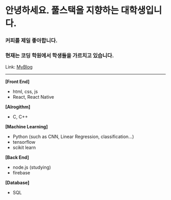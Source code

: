 # 안녕하세요. 풀스택을 지향하는 대학생입니다.
### 커피를 제일 좋아합니다.
### 현재는 코딩 학원에서 학생들을 가르치고 있습니다.

Link: [MyBlog][goblog]

[goblog]: https://medium.com/@smartosw "goBlog"

***

**[Front End]**
  * html, css, js
  * React, React Native

**[Alrogithm]**
  * C, C++

**[Machine Learning]**
  * Python (such as CNN, Linear Regression, classification...)
  * tensorflow
  * scikit learn

**[Back End]**
  * node.js (studying)
  * firebase
  
**[Database]**
  * SQL
